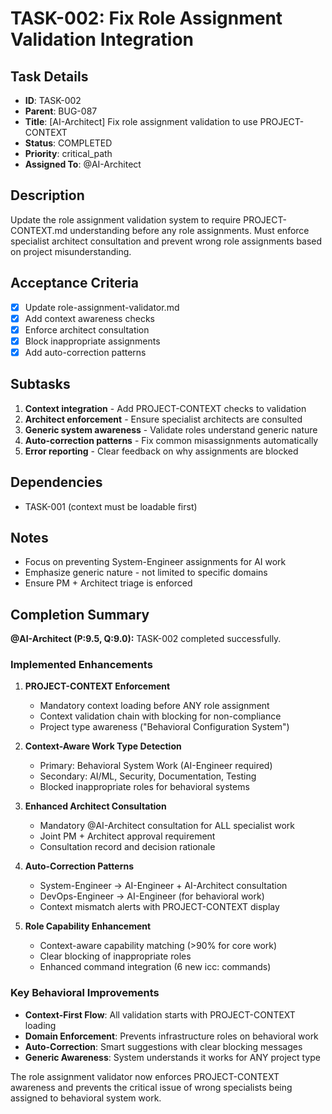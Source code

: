 # TASK-002: Fix Role Assignment Validation Integration

## Task Details
- **ID**: TASK-002
- **Parent**: BUG-087
- **Title**: [AI-Architect] Fix role assignment validation to use PROJECT-CONTEXT
- **Status**: COMPLETED
- **Priority**: critical_path
- **Assigned To**: @AI-Architect

## Description
Update the role assignment validation system to require PROJECT-CONTEXT.md understanding before any role assignments. Must enforce specialist architect consultation and prevent wrong role assignments based on project misunderstanding.

## Acceptance Criteria
- [x] Update role-assignment-validator.md
- [x] Add context awareness checks
- [x] Enforce architect consultation
- [x] Block inappropriate assignments
- [x] Add auto-correction patterns

## Subtasks
1. **Context integration** - Add PROJECT-CONTEXT checks to validation
2. **Architect enforcement** - Ensure specialist architects are consulted
3. **Generic system awareness** - Validate roles understand generic nature
4. **Auto-correction patterns** - Fix common misassignments automatically
5. **Error reporting** - Clear feedback on why assignments are blocked

## Dependencies
- TASK-001 (context must be loadable first)

## Notes
- Focus on preventing System-Engineer assignments for AI work
- Emphasize generic nature - not limited to specific domains
- Ensure PM + Architect triage is enforced

## Completion Summary

**@AI-Architect (P:9.5, Q:9.0):** TASK-002 completed successfully.

### Implemented Enhancements

1. **PROJECT-CONTEXT Enforcement**
   - Mandatory context loading before ANY role assignment
   - Context validation chain with blocking for non-compliance
   - Project type awareness ("Behavioral Configuration System")

2. **Context-Aware Work Type Detection**
   - Primary: Behavioral System Work (AI-Engineer required)
   - Secondary: AI/ML, Security, Documentation, Testing
   - Blocked inappropriate roles for behavioral systems

3. **Enhanced Architect Consultation**
   - Mandatory @AI-Architect consultation for ALL specialist work
   - Joint PM + Architect approval requirement
   - Consultation record and decision rationale

4. **Auto-Correction Patterns**
   - System-Engineer → AI-Engineer + AI-Architect consultation
   - DevOps-Engineer → AI-Engineer (for behavioral work)
   - Context mismatch alerts with PROJECT-CONTEXT display

5. **Role Capability Enhancement**
   - Context-aware capability matching (>90% for core work)
   - Clear blocking of inappropriate roles
   - Enhanced command integration (6 new icc: commands)

### Key Behavioral Improvements

- **Context-First Flow**: All validation starts with PROJECT-CONTEXT loading
- **Domain Enforcement**: Prevents infrastructure roles on behavioral work  
- **Auto-Correction**: Smart suggestions with clear blocking messages
- **Generic Awareness**: System understands it works for ANY project type

The role assignment validator now enforces PROJECT-CONTEXT awareness and prevents the critical issue of wrong specialists being assigned to behavioral system work.